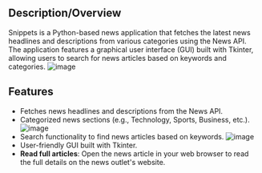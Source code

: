 ## Description/Overview
Snippets is a Python-based news application that fetches the latest news headlines and descriptions from various categories using the News API. The application features a graphical user interface (GUI) built with Tkinter, allowing users to search for news articles based on keywords and categories.
![image](https://github.com/user-attachments/assets/8c2d1ca9-5d57-446b-8267-1981418c78c7)

## Features
- Fetches news headlines and descriptions from the News API.
- Categorized news sections (e.g., Technology, Sports, Business, etc.).![image](https://github.com/user-attachments/assets/5b9a6735-b768-4b78-ac90-a4859f1c420a)
- Search functionality to find news articles based on keywords. ![image](https://github.com/user-attachments/assets/a29aeed6-7e69-46cc-b331-bd4ede4f71b1)
- User-friendly GUI built with Tkinter.
- **Read full articles**: Open the news article in your web browser to read the full details on the news outlet's website.
